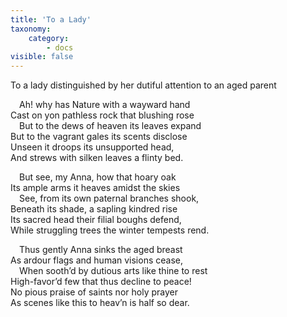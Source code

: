 ```yaml
---
title: 'To a Lady'
taxonomy:
    category:
        - docs
visible: false
---
```


<span class="title">To a lady distinguished by her dutiful attention to an aged parent</span>

&emsp;Ah! why has Nature with a wayward hand  
Cast on yon pathless rock that blushing rose  
&emsp;But to the dews of heaven its leaves expand  
But to the vagrant gales its scents disclose  
Unseen it droops its unsupported head,  
And strews with silken leaves a flinty bed.

&emsp;But see, my Anna, how that hoary oak  
Its ample arms it heaves amidst the skies  
&emsp;See, from its own paternal branches shook,  
Beneath its shade, a sapling kindred rise  
Its sacred head their filial boughs defend,  
While struggling trees the winter tempests rend.

&emsp;Thus gently Anna sinks the aged breast  
As ardour flags and human visions cease,  
&emsp;When sooth’d by dutious arts like thine to rest  
High-favor’d few that thus decline to peace!  
No pious praise of saints nor holy prayer  
As scenes like this to heav’n is half so dear.